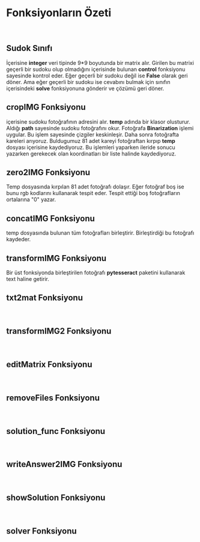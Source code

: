 
# Fonksiyonların Özeti
<br/>

## Sudok Sınıfı
İçerisine **integer** veri tipinde 9*9 boyutunda bir matrix alır. Girilen bu matrixi geçerli bir sudoku olup olmadığını içerisinde bulunan **control** fonksiyonu sayesinde kontrol eder. Eğer geçerli bir sudoku değil ise **False** olarak geri döner. Ama eğer geçerli bir sudoku ise cevabını bulmak için sınıfın içerisindeki **solve** fonksiyonuna gönderir ve çözümü geri döner.
<br/>

## cropIMG Fonksiyonu
içerisine sudoku fotoğrafının adresini alır. **temp** adında bir klasor olusturur. Aldığı **path** sayesinde sudoku fotoğrafını okur. Fotoğrafa **Binarization** işlemi uygular. Bu işlem sayesinde çizgiler keskinleşir. Daha sonra fotoğrafta kareleri arıyoruz. Buldugumuz 81 adet kareyi fotoğraftan kırpıp **temp** dosyası içerisine kaydediyoruz. Bu işlemleri yaparken ileride sonucu yazarken gerekecek olan koordinatları bir liste halinde kaydediyoruz. 
<br/>

## zero2IMG Fonksiyonu
Temp dosyasında kırpılan 81 adet fotoğrafı dolaşır. Eğer fotoğraf boş ise bunu rgb kodlarını kullanarak tespit eder. Tespit ettiği boş fotoğrafların ortalarına "0" yazar.
<br/>

## concatIMG Fonksiyonu
temp dosyasında bulunan tüm fotoğrafları birleştirir. Birleştirdiği bu fotoğrafı kaydeder.
<br/>

## transformIMG Fonksiyonu
Bir üst fonksiyonda birleştirilen fotoğrafı **pytesseract** paketini kullanarak text haline getirir.
<br/>

## txt2mat Fonksiyonu
<br/>

## transformIMG2 Fonksiyonu
<br/>

## editMatrix Fonksiyonu
<br/>

## removeFiles Fonksiyonu
<br/>

## solution_func Fonksiyonu
<br/>

## writeAnswer2IMG Fonksiyonu
<br/>

## showSolution Fonksiyonu
<br/>

## solver Fonksiyonu
<br/>



